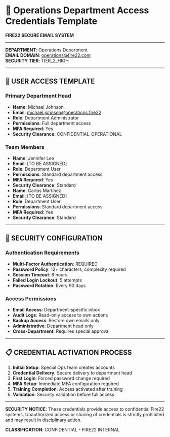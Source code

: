 # 🔑 Operations Department Access Credentials Template

**FIRE22 SECURE EMAIL SYSTEM**

---

**DEPARTMENT**: Operations Department  
**EMAIL DOMAIN**: operations@fire22.com  
**SECURITY TIER**: TIER_2_HIGH

---

## 👤 **USER ACCESS TEMPLATE**

### **Primary Department Head**

- **Name**: Michael Johnson
- **Email**: michael.johnson@operations.fire22
- **Role**: Department Administrator
- **Permissions**: Full department access
- **MFA Required**: Yes
- **Security Clearance**: CONFIDENTIAL_OPERATIONAL

### **Team Members**

- **Name**: Jennifer Lee
- **Email**: [TO BE ASSIGNED]
- **Role**: Department User
- **Permissions**: Standard department access
- **MFA Required**: Yes
- **Security Clearance**: Standard
- **Name**: Carlos Martinez
- **Email**: [TO BE ASSIGNED]
- **Role**: Department User
- **Permissions**: Standard department access
- **MFA Required**: Yes
- **Security Clearance**: Standard

---

## 🔐 **SECURITY CONFIGURATION**

### **Authentication Requirements**

- **Multi-Factor Authentication**: REQUIRED
- **Password Policy**: 12+ characters, complexity required
- **Session Timeout**: 8 hours
- **Failed Login Lockout**: 5 attempts
- **Password Rotation**: Every 90 days

### **Access Permissions**

- **Email Access**: Department-specific inbox
- **Audit Logs**: Read-only access to own actions
- **Backup Access**: Restore own emails only
- **Administrative**: Department head only
- **Cross-Department**: Requires special approval

---

## 📋 **CREDENTIAL ACTIVATION PROCESS**

1. **Initial Setup**: Special Ops team creates accounts
2. **Credential Delivery**: Secure delivery to department head
3. **First Login**: Forced password change required
4. **MFA Setup**: Immediate MFA configuration required
5. **Training Completion**: Access activated after training
6. **Validation**: Security validation before full access

---

**SECURITY NOTICE**: These credentials provide access to confidential Fire22 systems. Unauthorized access or sharing of credentials is strictly prohibited and may result in disciplinary action.

**CLASSIFICATION**: CONFIDENTIAL - FIRE22 INTERNAL
